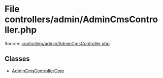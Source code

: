 File controllers/admin/AdminCmsController.php
=========

Source: [controllers/admin/AdminCmsController.php](https://github.com/PrestaShop/PrestaShop/blob/1.5.0.2/controllers/admin/AdminCmsController.php)


Classes
-------

* [AdminCmsControllerCore](class.AdminCmsControllerCore.md)

